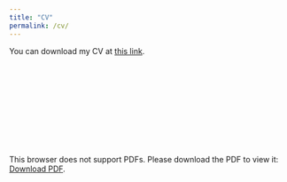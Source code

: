 ```yaml
---
title: "CV"
permalink: /cv/
---
```


You can download my CV at <a href="/files/cv_heitor_lima.pdf">this link</a>.

<object data="/files/cv_heitor_lima.pdf" type="application/pdf" width="700px" height="700px">
    <embed src="/files/cv_heitor_lima.pdf">
        <p>This browser does not support PDFs. Please download the PDF to view it: <a href="/files/cv_heitor_lima.pdf">Download PDF</a>.</p>
    </embed>
</object>
